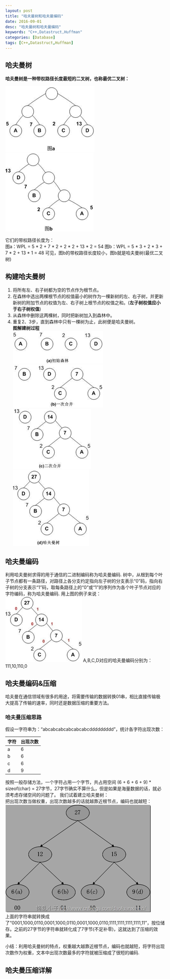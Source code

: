 ```yaml
---
layout: post
title: "哈夫曼树和哈夫曼编码"
date: 2016-09-01
desc: "哈夫曼树和哈夫曼编码"
keywords: "C++,Datastruct,Huffman"
categories: [Database]
tags: [C++,Datastruct,Huffman]
---
```


## 哈夫曼树
**哈夫曼树是一种带权路径长度最短的二叉树，也称最优二叉树：**  

![alt text](/../static/img/blog/Huffman/picture_a.png "Huffman")  ![alt text](/../static/img/blog/Huffman/picture_b.png "Huffman")  

它们的带权路径长度为：  
图a：WPL = 5 * 2 + 7 * 2 + 2 * 2 + 13 * 2 = 54
图b：WPL = 5 * 3 + 2 * 3 + 7 * 2 + 13 * 1 = 48
可见，图b的带权路径长度较小，图b就是哈夫曼树(最优二叉树)  
## 构建哈夫曼树  
1. 将所有左、右子树都为空的节点作为根节点。  
2. 在森林中选出两棵根节点的权值最小的树作为一棵新树的左、右子树，并更新新树的附加节点的权值为左、右子树上根节点的权值之和。(**左子树权值应小于右子树权值**)  
3. 从森林中删除这两棵树，同时把新树加入到森林中。  
4. 重复2、3步，直到森林中只有一棵树为止，此树便是哈夫曼树。  
**图解建树过程**  
![alt text](/../static/img/blog/Huffman/buildtree_1.png "Huffman")  ![alt text](/../static/img/blog/Huffman/buildtree_2.png "Huffman")  
![alt text](/../static/img/blog/Huffman/buildtree_3.png "Huffman")  ![alt text](/../static/img/blog/Huffman/buildtree_4.png "Huffman")

## 哈夫曼编码
利用哈夫曼树求得的用于通信的二进制编码称为哈夫曼编码.
树中，从根到每个叶子节点都有一条路径，对路径上各分支约定指向左子树的分支表示“0”码，指向右子树的分支表示“1”码，取每条路径上的“0”或“1”的序列作为各个叶子节点对应的字符编码，称为哈夫曼编码.
用上图的例子来说：  
![alt text](/../static/img/blog/Huffman/huffman_code.png "Huffman")
A,B,C,D对应的哈夫曼编码分别为：111,10,110,0  

## 哈夫曼编码&压缩
哈夫曼在通信领域有很多的用途，将需要传输的数据转换01串，相比直接传输极大提高了传输的速率，同时还是数据压缩的重要方法。  
### 哈夫曼压缩思路  
假设一字符串为：“abcabcabcabcabcabcddddddddd”，统计各字符出现次数：  

| 字符 | 出现次数 |
| ---- | -------- |
| a    | 6        |
| b    | 6        |
| c    | 6        |
| d    | 9        |

按照一般存储方法，一个字符占用一个字节，共占用空间 (6 + 6 + 6 + 9) * sizeof(char) = 27字节，27字节确实不算什么，但是如果是海量数据的话，就必须考虑存储空间的问题了。
我们试着建立哈夫曼树：  
把出现次数当做权重，出现次数越多的话就越靠近根节点，编码也就越短：  
![alt text](/../static/img/blog/Huffman/huffman_code_1.PNG "Huffman")  
上面的字符串就转换成了“0001,1000,0110,0001,1000,0110,0001,1000,0110,1111,1111,1111,1111,11”，按位储存。之前的27字节的字符串就转化成了7字节(不足补零)，这就达到了压缩的效果。  

小结：利用哈夫曼树的特点，权重越大越靠近根节点，编码也就越短，将字符出现次数作为权重，文本中出现次数最多的字符就被压缩成了很短的编码.

## 哈夫曼压缩详解  

